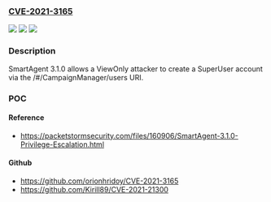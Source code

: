 ### [CVE-2021-3165](https://cve.mitre.org/cgi-bin/cvename.cgi?name=CVE-2021-3165)
![](https://img.shields.io/static/v1?label=Product&message=n%2Fa&color=blue)
![](https://img.shields.io/static/v1?label=Version&message=n%2Fa&color=blue)
![](https://img.shields.io/static/v1?label=Vulnerability&message=n%2Fa&color=brighgreen)

### Description

SmartAgent 3.1.0 allows a ViewOnly attacker to create a SuperUser account via the /#/CampaignManager/users URI.

### POC

#### Reference
- https://packetstormsecurity.com/files/160906/SmartAgent-3.1.0-Privilege-Escalation.html

#### Github
- https://github.com/orionhridoy/CVE-2021-3165
- https://github.com/Kirill89/CVE-2021-21300

